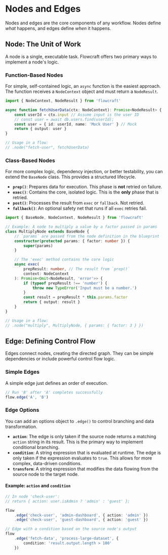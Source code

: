# Nodes and Edges

Nodes and edges are the core components of any workflow. Nodes define *what* happens, and edges define *when* it happens.

## Node: The Unit of Work

A node is a single, executable task. Flowcraft offers two primary ways to implement a node's logic.

### Function-Based Nodes

For simple, self-contained logic, an `async` function is the easiest approach. The function receives a `NodeContext` object and must return a `NodeResult`.

```typescript
import { NodeContext, NodeResult } from 'flowcraft'

async function fetchUserData(ctx: NodeContext): Promise<NodeResult> {
	const userId = ctx.input // Assume input is the user ID
	// const user = await db.users.find(userId);
	const user = { id: userId, name: 'Mock User' } // Mock
	return { output: user }
}

// Usage in a flow:
// .node("fetch-user", fetchUserData)
```

### Class-Based Nodes

For more complex logic, dependency injection, or better testability, you can extend the `BaseNode` class. This provides a structured lifecycle.

-   **`prep()`**: Prepares data for execution. This phase is **not** retried on failure.
-   **`exec()`**: Contains the core, isolated logic. This is the **only** phase that is retried.
-   **`post()`**: Processes the result from `exec` or `fallback`. Not retried.
-   **`fallback()`**: An optional safety net that runs if all `exec` retries fail.

```typescript
import { BaseNode, NodeContext, NodeResult } from 'flowcraft'

// Example: A node to multiply a value by a factor passed in params
class MultiplyNode extends BaseNode {
	// `params` are passed from the node definition in the blueprint
	constructor(protected params: { factor: number }) {
		super(params)
	}

	// The 'exec' method contains the core logic
	async exec(
		prepResult: number, // The result from `prep()`
		context: NodeContext
	): Promise<Omit<NodeResult, 'error'>> {
		if (typeof prepResult !== 'number') {
			throw new TypeError('Input must be a number.')
		}
		const result = prepResult * this.params.factor
		return { output: result }
	}
}

// Usage in a flow:
// .node("multiply", MultiplyNode, { params: { factor: 3 } })
```

## Edge: Defining Control Flow

Edges connect nodes, creating the directed graph. They can be simple dependencies or include powerful control flow logic.

### Simple Edges

A simple edge just defines an order of execution.

```typescript
// Run 'B' after 'A' completes successfully
flow.edge('A', 'B')
```

### Edge Options

You can add an options object to `.edge()` to control branching and data transformation.

-   **`action`**: The edge is only taken if the source node returns a matching `action` string in its result. This is the primary way to implement conditional branching.
-   **`condition`**: A string expression that is evaluated at runtime. The edge is only taken if the expression evaluates to `true`. This allows for more complex, data-driven conditions.
-   **`transform`**: A string expression that modifies the data flowing from the source node to the target node.

#### Example: `action` and `condition`

```typescript
// In node 'check-user':
// return { action: user.isAdmin ? 'admin' : 'guest' };

flow
	.edge('check-user', 'admin-dashboard', { action: 'admin' })
	.edge('check-user', 'guest-dashboard', { action: 'guest' })
```

```typescript
// Edge with a condition based on the source node's output
flow
	.edge('fetch-data', 'process-large-dataset', {
		condition: 'result.output.length > 100'
	})
```
